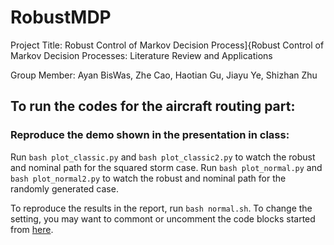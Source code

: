# RobustMDP

Project Title: Robust Control of Markov Decision Process]{Robust Control of Markov Decision Processes: Literature Review and Applications

Group Member: Ayan BisWas, Zhe Cao, Haotian Gu, Jiayu Ye, Shizhan Zhu

## To run the codes for the aircraft routing part:

### Reproduce the demo shown in the presentation in class:

Run ```bash plot_classic.py``` and ```bash plot_classic2.py``` to watch the robust and nominal path for the squared storm case. Run ```bash plot_normal.py``` and ```bash plot_normal2.py``` to watch the robust and nominal path for the randomly generated case.

To reproduce the results in the report, run ```bash normal.sh```. To change the setting, you may want to commont or uncomment the code blocks started from [here](https://github.com/zhusz2/RobustMDP/blob/master/nominal-mdp/robust_value_iteration.py#L235).
